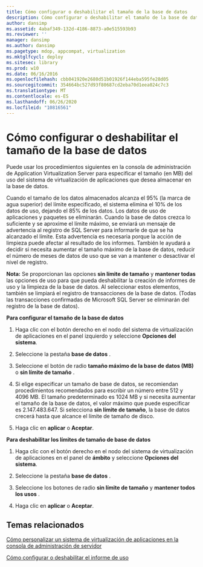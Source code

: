 ```yaml
---
title: Cómo configurar o deshabilitar el tamaño de la base de datos
description: Cómo configurar o deshabilitar el tamaño de la base de datos
author: dansimp
ms.assetid: 4abaf349-132d-4186-8873-a0e515593b93
ms.reviewer: ''
manager: dansimp
ms.author: dansimp
ms.pagetype: mdop, appcompat, virtualization
ms.mktglfcycl: deploy
ms.sitesec: library
ms.prod: w10
ms.date: 06/16/2016
ms.openlocfilehash: cbb041920e2680d51b01926f144eba595fe28d05
ms.sourcegitcommit: 354664bc527d93f80687cd2eba70d1eea024c7c3
ms.translationtype: MT
ms.contentlocale: es-ES
ms.lasthandoff: 06/26/2020
ms.locfileid: "10816561"
---
```

# Cómo configurar o deshabilitar el tamaño de la base de datos


Puede usar los procedimientos siguientes en la consola de administración de Application Virtualization Server para especificar el tamaño (en MB) del uso del sistema de virtualización de aplicaciones que desea almacenar en la base de datos.

Cuando el tamaño de los datos almacenados alcanza el 95% (la marca de agua superior) del límite especificado, el sistema elimina el 10% de los datos de uso, dejando el 85% de los datos. Los datos de uso de aplicaciones y paquetes se eliminarán. Cuando la base de datos crezca lo suficiente y se aproxime el límite máximo, se enviará un mensaje de advertencia al registro de SQL Server para informarle de que se ha alcanzado el límite. Esta advertencia es necesaria porque la acción de limpieza puede afectar al resultado de los informes. También le ayudará a decidir si necesita aumentar el tamaño máximo de la base de datos, reducir el número de meses de datos de uso que se van a mantener o desactivar el nivel de registro.

**Nota:**  Se proporcionan las opciones **sin límite de tamaño** y **mantener todas** las opciones de uso para que pueda deshabilitar la creación de informes de uso y la limpieza de la base de datos. Al seleccionar estos elementos, también se limpiará el registro de transacciones de la base de datos. (Todas las transacciones confirmadas de Microsoft SQL Server se eliminarán del registro de la base de datos).

 

**Para configurar el tamaño de la base de datos**

1.  Haga clic con el botón derecho en el nodo del sistema de virtualización de aplicaciones en el panel izquierdo y seleccione **Opciones del sistema**.

2.  Seleccione la pestaña **base de datos** .

3.  Seleccione el botón de radio **tamaño máximo de la base de datos (MB)** o **sin límite de tamaño** .

4.  Si elige especificar un tamaño de base de datos, se recomiendan procedimientos recomendados para escribir un número entre 512 y 4096 MB. El tamaño predeterminado es 1024 MB y si necesita aumentar el tamaño de la base de datos, el valor máximo que puede especificar es 2.147.483.647. Si selecciona **sin límite de tamaño**, la base de datos crecerá hasta que alcance el límite de tamaño de disco.

5.  Haga clic en **aplicar** o **Aceptar**.

**Para deshabilitar los límites de tamaño de base de datos**

1.  Haga clic con el botón derecho en el nodo del sistema de virtualización de aplicaciones en el panel de **ámbito** y seleccione **Opciones del sistema**.

2.  Seleccione la pestaña **base de datos** .

3.  Seleccione los botones de radio **sin límite de tamaño** y **mantener todos los usos** .

4.  Haga clic en **aplicar** o **Aceptar**.

## Temas relacionados


[Cómo personalizar un sistema de virtualización de aplicaciones en la consola de administración de servidor](how-to-customize-an-application-virtualization-system-in-the-server-management-console.md)

[Cómo configurar o deshabilitar el informe de uso](how-to-set-up-or-disable-usage-reporting.md)

 

 






